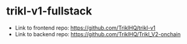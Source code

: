 # trikl-v1-fullstack
- Link to frontend repo: https://github.com/TriklHQ/trikl-v1 
- Link to backend repo: https://github.com/TriklHQ/Trikl_V2-onchain

